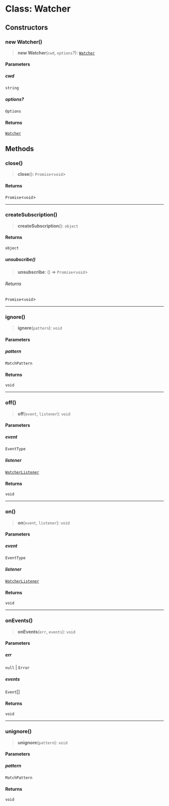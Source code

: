 # Class: Watcher

## Constructors

### new Watcher()

> **new Watcher**(`cwd`, `options`?): [`Watcher`](Watcher.md)

#### Parameters

##### cwd

`string`

##### options?

`Options`

#### Returns

[`Watcher`](Watcher.md)

## Methods

### close()

> **close**(): `Promise`\<`void`\>

#### Returns

`Promise`\<`void`\>

---

### createSubscription()

> **createSubscription**(): `object`

#### Returns

`object`

##### unsubscribe()

> **unsubscribe**: () => `Promise`\<`void`\>

###### Returns

`Promise`\<`void`\>

---

### ignore()

> **ignore**(`pattern`): `void`

#### Parameters

##### pattern

`MatchPattern`

#### Returns

`void`

---

### off()

> **off**(`event`, `listener`): `void`

#### Parameters

##### event

`EventType`

##### listener

[`WatcherListener`](../type-aliases/WatcherListener.md)

#### Returns

`void`

---

### on()

> **on**(`event`, `listener`): `void`

#### Parameters

##### event

`EventType`

##### listener

[`WatcherListener`](../type-aliases/WatcherListener.md)

#### Returns

`void`

---

### onEvents()

> **onEvents**(`err`, `events`): `void`

#### Parameters

##### err

`null` | `Error`

##### events

`Event`[]

#### Returns

`void`

---

### unignore()

> **unignore**(`pattern`): `void`

#### Parameters

##### pattern

`MatchPattern`

#### Returns

`void`
